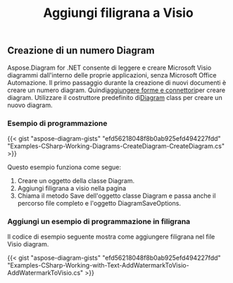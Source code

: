 ﻿---
title: Aggiungi filigrana a Visio
type: docs
weight: 10
url: /it/net/add-watermark-to-visio/
keywords: watermark, visi
description: Come aggiungere filigrana a visio utilizzando .NET Diagram API.
---
## **Creazione di un numero Diagram**
 Aspose.Diagram for .NET consente di leggere e creare Microsoft Visio diagrammi dall'interno delle proprie applicazioni, senza Microsoft Office Automazione. Il primo passaggio durante la creazione di nuovi documenti è creare un numero diagram. Quindi[aggiungere forme e connettori](https://docs.aspose.com/diagram/net/add-retrieve-copy-and-read-visio-shape-data/)per creare diagram. Utilizzare il costruttore predefinito di[Diagram](http://www.aspose.com/api/net/diagram/aspose.diagram/diagram) class per creare un nuovo diagram.
### **Esempio di programmazione**
{{< gist "aspose-diagram-gists" "efd56218048f8b0ab925efd494227fdd" "Examples-CSharp-Working-Diagrams-CreateDiagram-CreateDiagram.cs" >}}

Questo esempio funziona come segue:

1. Creare un oggetto della classe Diagram.
1. Aggiungi filigrana a visio nella pagina
1. Chiama il metodo Save dell'oggetto classe Diagram e passa anche il percorso file completo e l'oggetto DiagramSaveOptions.
### **Aggiungi un esempio di programmazione in filigrana**
Il codice di esempio seguente mostra come aggiungere filigrana nel file Visio diagram.

{{< gist "aspose-diagram-gists" "efd56218048f8b0ab925efd494227fdd" "Examples-CSharp-Working-with-Text-AddWatermarkToVisio-AddWatermarkToVisio.cs" >}}
